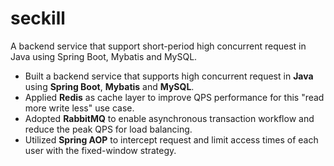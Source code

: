 # seckill
A backend service that support short-period high concurrent request in Java using Spring Boot, Mybatis and MySQL.


- Built a backend service that supports high concurrent request in **Java** using **Spring Boot**, **Mybatis** and **MySQL**.
- Applied **Redis** as cache layer to improve QPS performance for this "read more write less" use case.
- Adopted **RabbitMQ** to enable asynchronous transaction workflow and reduce the peak QPS for load balancing.
- Utilized **Spring AOP** to intercept request and limit access times of each user with the fixed-window strategy.
